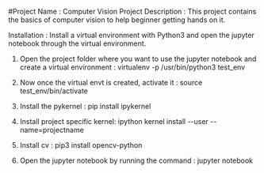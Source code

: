 #Project Name : Computer Vision 
Project Description : This project contains the basics of computer vision to help beginner getting hands on it. 

Installation : Install a virtual environment with Python3 and open the jupyter notebook through the virtual environment.

1. Open the project folder where you want to use the jupyter notebook and create a virtual environment :   virtualenv -p /usr/bin/python3 test_env

2. Now once the virtual envt is created, activate it  : source test_env/bin/activate

3. Install the pykernel :   pip install ipykernel

4. Install project specific kernel:    ipython kernel install --user --name=projectname

5. Install cv : pip3 install opencv-python

6. Open the jupyter notebook by running the command : jupyter notebook
